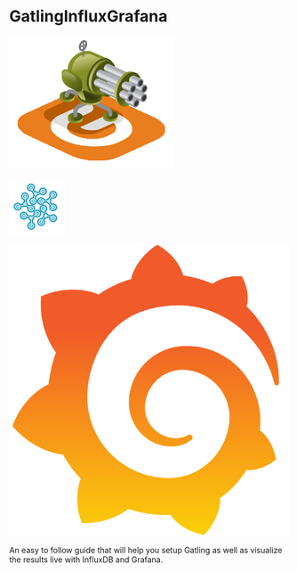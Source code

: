 # GatlingInfluxGrafana



[![Gatling](./images/gatling-logo.png)](http://gatling.io/#/)

[![InfluxDB](./images/influxdb-logo.png)](https://influxdata.com/)

[![InfluxDB](./images/grafana_icon.svg)](http://grafana.org/)



An easy to follow guide that will help you setup Gatling as well as visualize the results live with InfluxDB and Grafana. 
